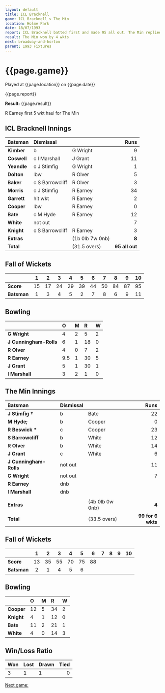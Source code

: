 ```yaml
---
layout: default
title: ICL Bracknell
game: ICL Bracknell v The Min
location: Holme Park
date: 18/07/1993
report: ICL Bracknell batted first and made 95 all out. The Min replied with 99 for 6 wkts
result: The Min won by 4 wkts
next: broadway-and-horton
parent: 1993 Fixtures
---
```


# {{page.game}}

Played at {{page.location}} on {{page.date}}

{{page.report}}

**Result:** {{page.result}}

R Earney first 5 wkt haul for The Min

## ICL Bracknell Innings

| Batsman | Dismissal |  | Runs |
|:---|:---|---|---:|
| **Kimber** | b | G Wright | 9 | 
| **Coswell** | c I Marshall | J Grant | 11 | 
| **Yeandle** | c J Stimfig | G Wright | 1 | 
| **Dolton** | lbw | R Olver | 5 | 
| **Baker** | c S Barrowcliff | R Olver | 3 | 
| **Morris** | c J Stimfig | R Earney | 34 |
| **Garrett** | hit wkt | R Earney | 2 | 
| **Cooper** | lbw | R Earney | 0 |
| **Bate** | c M Hyde | R Earney | 12 | 
| **White** | not out |  | 7 | 
| **Knight** | c S Barrowcliff | R Earney | 3 |
| **Extras** | | (1b 0lb 7w 0nb) | **8** | 
| **Total** | | (31.5 overs) | ****95 all out**** | 

## Fall of Wickets

| | 1 | 2 | 3 | 4 | 5 | 6 | 7 | 8 | 9 | 10 |
|---|:---:|:---:|:---:|:---:|:---:|:---:|:---:|:---:|:---:|:---:|
| **Score** | 15 | 17 | 24 | 29 | 39 | 44 | 50 | 84 | 87 | 95 |
| **Batsman** | 1 | 3 | 4 | 5 | 2 | 7 | 8 | 6 | 9 | 11 |

## Bowling

| | O | M | R | W |
|---|:---|:---|:---|:---|
| **G Wright** | 4 | 2 | 5 | 2 | 
| **J Cunningham-Rolls** | 6 | 1 | 18 | 0 | 
| **R Olver** | 4 | 0 | 7 | 2 | 
| **R Earney** | 9.5 | 1 | 30 | 5 | 
| **J Grant** | 5 | 1 | 30 | 1 |
| **I Marshall** | 3 | 2 | 1 | 0 |

## The Min Innings

| Batsman | Dismissal |  | Runs |
|:---|:---|---|---:|
| **J Stimfig  &#8224;** | b | Bate | 22 | 
| **M Hyde;** | b | Cooper | 0 | 
| **R Beswick &#42;** | c | Cooper | 23 | 
| **S Barrowcliff** | b | White | 12 | 
| **R Olver** | b | White | 14 | 
| **J Grant** | c | White | 6 | 
| **J Cunningham-Rolls** | not out |  | 11 | 
| **G Wright** | not out |  | 7 | 
| **R Earney** | dnb |  |  |
| **I Marshall** | dnb |  |  | 
|  |  |  |  | 
| **Extras** | | (4b 0lb 0w 0nb) | **4** | 
| **Total** | | (33.5 overs) | ****99 for 6 wkts**** | 

## Fall of Wickets

| | 1 | 2 | 3 | 4 | 5 | 6 | 7 | 8 | 9 | 10 |
|---|:---:|:---:|:---:|:---:|:---:|:---:|:---:|:---:|:---:|:---:|
| **Score** | 13 | 35 | 55 | 70 | 75 | 88 |  |  |  |  | 
| **Batsman** | 2 | 1 | 4 | 5 | 6 |  |  |  |  |  | 

## Bowling

| | O | M | R | W |
|---|:---|:---|:---|:---|
| **Cooper** | 12 | 5 | 34 | 2 | 
| **Knight** | 4 | 1 | 12 | 0 | 
| **Bate** | 11 | 2 | 21 | 1 | 
| **White** | 4 | 0 | 14 | 3 | 

## Win/Loss Ratio

| Won | Lost | Drawn | Tied |
|:---|:---|:---|---:|
| 3 | 1 | 1 | 0 |

[Next game:]({{page.next}})